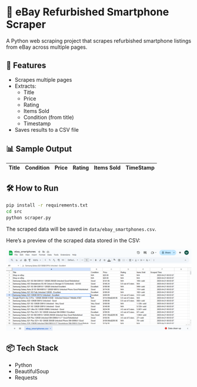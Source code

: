 # 📱 eBay Refurbished Smartphone Scraper

A Python web scraping project that scrapes refurbished smartphone listings from eBay across multiple pages.

## 🚀 Features

- Scrapes multiple pages
- Extracts:
  - Title
  - Price
  - Rating
  - Items Sold
  - Condition (from title)
  - Timestamp
- Saves results to a CSV file

## 📊 Sample Output

| Title | Condition | Price | Rating | Items Sold | TimeStamp |
|-------|-----------|-------|--------|------------|-----|

## 🛠 How to Run

```bash
pip install -r requirements.txt
cd src
python scraper.py
```

The scraped data will be saved in `data/ebay_smartphones.csv`.

Here’s a preview of the scraped data stored in the CSV:

![Sample CSV Output](screenshots/sample_output.png)


## 📦 Tech Stack

- Python
- BeautifulSoup
- Requests
